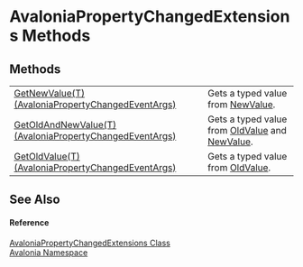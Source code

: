 # AvaloniaPropertyChangedExtensions Methods




## Methods
<table>
<tr>
<td><a href="M_Avalonia_AvaloniaPropertyChangedExtensions_GetNewValue__1">GetNewValue(T)(AvaloniaPropertyChangedEventArgs)</a></td>
<td>Gets a typed value from <a href="P_Avalonia_AvaloniaPropertyChangedEventArgs_NewValue">NewValue</a>.</td>
</tr>
<tr>
<td><a href="M_Avalonia_AvaloniaPropertyChangedExtensions_GetOldAndNewValue__1">GetOldAndNewValue(T)(AvaloniaPropertyChangedEventArgs)</a></td>
<td>Gets a typed value from <a href="P_Avalonia_AvaloniaPropertyChangedEventArgs_OldValue">OldValue</a> and <a href="P_Avalonia_AvaloniaPropertyChangedEventArgs_NewValue">NewValue</a>.</td>
</tr>
<tr>
<td><a href="M_Avalonia_AvaloniaPropertyChangedExtensions_GetOldValue__1">GetOldValue(T)(AvaloniaPropertyChangedEventArgs)</a></td>
<td>Gets a typed value from <a href="P_Avalonia_AvaloniaPropertyChangedEventArgs_OldValue">OldValue</a>.</td>
</tr>
</table>

## See Also


#### Reference
<a href="T_Avalonia_AvaloniaPropertyChangedExtensions">AvaloniaPropertyChangedExtensions Class</a>  
<a href="N_Avalonia">Avalonia Namespace</a>  
